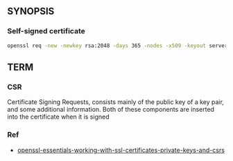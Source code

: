 ## SYNOPSIS
### Self-signed certificate
```sh
openssl req -new -newkey rsa:2048 -days 365 -nodes -x509 -keyout server.key -out server.crt -subj '/CN=domain.com/O=My Company Name LTD./C=US'
```


## TERM
### CSR 
Certificate Signing Requests, consists mainly of the public key of a key pair, and some additional information. Both of these components are inserted into the certificate when it is signed




### Ref
- [openssl-essentials-working-with-ssl-certificates-private-keys-and-csrs](https://www.digitalocean.com/community/tutorials/openssl-essentials-working-with-ssl-certificates-private-keys-and-csrs)
